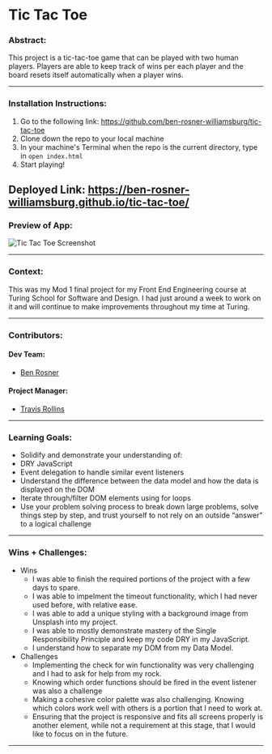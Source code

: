 # Tic Tac Toe

### Abstract:
This project is a tic-tac-toe game that can be played with two human players. Players are able to keep track of wins per each player and the board resets itself automatically when a player wins. 

---
### Installation Instructions:
1. Go to the following link: https://github.com/ben-rosner-williamsburg/tic-tac-toe
2. Clone down the repo to your local machine
3. In your machine's Terminal when the repo is the current directory, type in `open index.html`
4. Start playing!

Deployed Link: https://ben-rosner-williamsburg.github.io/tic-tac-toe/
---
### Preview of App:
![Tic Tac Toe Screenshot](assets/tic_tac_toe_screenshot.png)

---
### Context:
This was my Mod 1 final project for my Front End Engineering course at Turing School for Software and Design. I had just around a week to work on it and will continue to make improvements throughout my time at Turing.

---
### Contributors:
#### Dev Team:
- [Ben Rosner](https://github.com/ben-rosner-williamsburg)
#### Project Manager:
- [Travis Rollins](https://github.com/kalikoze)
---
### Learning Goals:
- Solidify and demonstrate your understanding of:
 - DRY JavaScript
 - Event delegation to handle similar event listeners
- Understand the difference between the data model and how the data is displayed on the DOM
- Iterate through/filter DOM elements using for loops
- Use your problem solving process to break down large problems, solve things step by step, and trust yourself to not rely on an outside “answer” to a logical challenge
---
### Wins + Challenges:

- Wins
  - I was able to finish the required portions of the project with a few days to spare.
  - I was able to impelment the timeout functionality, which I had never used before, with relative ease.
  - I was able to add a unique styling with a background image from Unsplash into my project.
  - I was able to mostly demonstrate mastery of the Single Responsibility Principle and keep my code DRY in my JavaScript.
  - I understand how to separate my DOM from my Data Model.
- Challenges
  - Implementing the check for win functionality was very challenging and I had to ask for help from my rock.
  - Knowing which order functions should be fired in the event listener was also a challenge
  - Making a cohesive color palette was also challenging. Knowing which colors work well with others is a portion that I need to work at.
  - Ensuring that the project is responsive and fits all screens properly is another element, while not a requirement at this stage, that I would like to focus on in the future.
---
